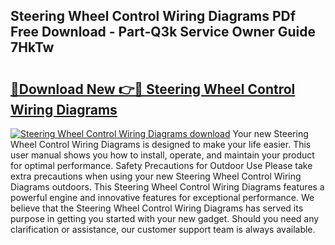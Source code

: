 ## Steering Wheel Control Wiring Diagrams PDf Free Download - Part-Q3k Service Owner Guide 7HkTw

# <h2><a href="http://dfro7v.blite.top/?on=Steering+Wheel+Control+Wiring+Diagrams">🔗Download New 👉🔴 Steering Wheel Control Wiring Diagrams</a></h2>

[![Steering Wheel Control Wiring Diagrams download](https://i.imgur.com/lujVjoI.png)](http://dfro7v.blite.top/?on=Steering+Wheel+Control+Wiring+Diagrams)
Your new Steering Wheel Control Wiring Diagrams is designed to make your life easier. This user manual shows you how to install, operate, and maintain your product for optimal performance. Safety Precautions for Outdoor Use Please take extra precautions when using your new Steering Wheel Control Wiring Diagrams outdoors. This Steering Wheel Control Wiring Diagrams features a powerful engine and innovative features for exceptional performance. We believe that the Steering Wheel Control Wiring Diagrams has served its purpose in getting you started with your new gadget. Should you need any clarification or assistance, our customer support team is always available.
